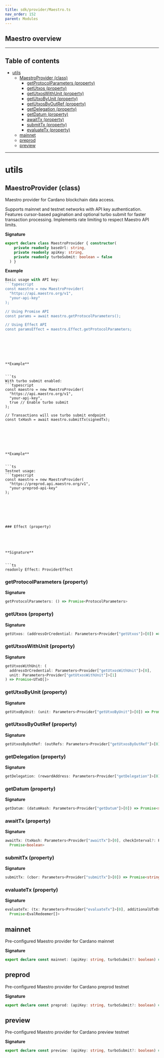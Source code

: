 ```yaml
---
title: sdk/provider/Maestro.ts
nav_order: 152
parent: Modules
---
```


## Maestro overview

---

<h2 class="text-delta">Table of contents</h2>

- [utils](#utils)
  - [MaestroProvider (class)](#maestroprovider-class)
    - [getProtocolParameters (property)](#getprotocolparameters-property)
    - [getUtxos (property)](#getutxos-property)
    - [getUtxosWithUnit (property)](#getutxoswithunit-property)
    - [getUtxoByUnit (property)](#getutxobyunit-property)
    - [getUtxosByOutRef (property)](#getutxosbyoutref-property)
    - [getDelegation (property)](#getdelegation-property)
    - [getDatum (property)](#getdatum-property)
    - [awaitTx (property)](#awaittx-property)
    - [submitTx (property)](#submittx-property)
    - [evaluateTx (property)](#evaluatetx-property)
  - [mainnet](#mainnet)
  - [preprod](#preprod)
  - [preview](#preview)

---

# utils

## MaestroProvider (class)

Maestro provider for Cardano blockchain data access.

Supports mainnet and testnet networks with API key authentication.
Features cursor-based pagination and optional turbo submit for faster transaction processing.
Implements rate limiting to respect Maestro API limits.

**Signature**

```ts
export declare class MaestroProvider { constructor(
    private readonly baseUrl: string,
    private readonly apiKey: string,
    private readonly turboSubmit: boolean = false
  ) }
```

**Example**

````ts
Basic usage with API key:
```typescript
const maestro = new MaestroProvider(
  "https://api.maestro.org/v1",
  "your-api-key"
);

// Using Promise API
const params = await maestro.getProtocolParameters();

// Using Effect API
const paramsEffect = maestro.Effect.getProtocolParameters;
````

````






**Example**


```ts
With turbo submit enabled:
```typescript
const maestro = new MaestroProvider(
  "https://api.maestro.org/v1",
  "your-api-key",
  true // Enable turbo submit
);

// Transactions will use turbo submit endpoint
const txHash = await maestro.submitTx(signedTx);
````

````






**Example**


```ts
Testnet usage:
```typescript
const maestro = new MaestroProvider(
  "https://preprod.api.maestro.org/v1",
  "your-preprod-api-key"
);
````

````






### Effect (property)





**Signature**


```ts
readonly Effect: ProviderEffect
````

### getProtocolParameters (property)

**Signature**

```ts
getProtocolParameters: () => Promise<ProtocolParameters>
```

### getUtxos (property)

**Signature**

```ts
getUtxos: (addressOrCredential: Parameters<Provider["getUtxos"]>[0]) => Promise<UTxO[]>
```

### getUtxosWithUnit (property)

**Signature**

```ts
getUtxosWithUnit: (
  addressOrCredential: Parameters<Provider["getUtxosWithUnit"]>[0],
  unit: Parameters<Provider["getUtxosWithUnit"]>[1]
) => Promise<UTxO[]>
```

### getUtxoByUnit (property)

**Signature**

```ts
getUtxoByUnit: (unit: Parameters<Provider["getUtxoByUnit"]>[0]) => Promise<UTxO>
```

### getUtxosByOutRef (property)

**Signature**

```ts
getUtxosByOutRef: (outRefs: Parameters<Provider["getUtxosByOutRef"]>[0]) => Promise<UTxO[]>
```

### getDelegation (property)

**Signature**

```ts
getDelegation: (rewardAddress: Parameters<Provider["getDelegation"]>[0]) => Promise<Delegation>
```

### getDatum (property)

**Signature**

```ts
getDatum: (datumHash: Parameters<Provider["getDatum"]>[0]) => Promise<string>
```

### awaitTx (property)

**Signature**

```ts
awaitTx: (txHash: Parameters<Provider["awaitTx"]>[0], checkInterval?: Parameters<Provider["awaitTx"]>[1]) =>
  Promise<boolean>
```

### submitTx (property)

**Signature**

```ts
submitTx: (cbor: Parameters<Provider["submitTx"]>[0]) => Promise<string>
```

### evaluateTx (property)

**Signature**

```ts
evaluateTx: (tx: Parameters<Provider["evaluateTx"]>[0], additionalUTxOs?: Parameters<Provider["evaluateTx"]>[1]) =>
  Promise<EvalRedeemer[]>
```

## mainnet

Pre-configured Maestro provider for Cardano mainnet

**Signature**

```ts
export declare const mainnet: (apiKey: string, turboSubmit?: boolean) => MaestroProvider
```

## preprod

Pre-configured Maestro provider for Cardano preprod testnet

**Signature**

```ts
export declare const preprod: (apiKey: string, turboSubmit?: boolean) => MaestroProvider
```

## preview

Pre-configured Maestro provider for Cardano preview testnet

**Signature**

```ts
export declare const preview: (apiKey: string, turboSubmit?: boolean) => MaestroProvider
```
